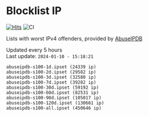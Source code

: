 # Blocklist IP

[![Hits](https://hits.seeyoufarm.com/api/count/incr/badge.svg?url=https%3A%2F%2Fgithub.com%2Fborestad%2Fblocklist-ip%2F&count_bg=%2379C83D&title_bg=%23555555&icon=&icon_color=%23E7E7E7&title=hits&edge_flat=false)](https://hits.seeyoufarm.com)  ![CI](https://img.shields.io/github/workflow/status/borestad/blocklist-ip/CI?style=flat-square)

Lists with worst IPv4 offenders, provided by [AbuseIPDB](https://www.abuseipdb.com/)

<!-- FOOTER-PLACEHOLDER -->
Updated every 5 hours<br>
Last update: `2024-01-10 - 15:18:21`
```
abuseipdb-s100-1d.ipset (24339 ip)
abuseipdb-s100-2d.ipset (29582 ip)
abuseipdb-s100-3d.ipset (32580 ip)
abuseipdb-s100-7d.ipset (39282 ip)
abuseipdb-s100-30d.ipset (59192 ip)
abuseipdb-s100-60d.ipset (82531 ip)
abuseipdb-s100-90d.ipset (105017 ip)
abuseipdb-s100-120d.ipset (130661 ip)
abuseipdb-s100-all.ipset (450646 ip)
```
